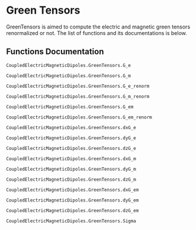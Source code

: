 # Green Tensors

GreenTensors is aimed to compute the electric and magnetic green tensors renormalized or not. The list of functions and its documentations is below.

## Functions Documentation
```@docs
CoupledElectricMagneticDipoles.GreenTensors.G_e
```
```@docs
CoupledElectricMagneticDipoles.GreenTensors.G_m
```
```@docs
CoupledElectricMagneticDipoles.GreenTensors.G_e_renorm
```
```@docs
CoupledElectricMagneticDipoles.GreenTensors.G_m_renorm
```
```@docs
CoupledElectricMagneticDipoles.GreenTensors.G_em
```
```@docs
CoupledElectricMagneticDipoles.GreenTensors.G_em_renorm
```
```@docs
CoupledElectricMagneticDipoles.GreenTensors.dxG_e
```
```@docs
CoupledElectricMagneticDipoles.GreenTensors.dyG_e
```
```@docs
CoupledElectricMagneticDipoles.GreenTensors.dzG_e
```
```@docs
CoupledElectricMagneticDipoles.GreenTensors.dxG_m
```
```@docs
CoupledElectricMagneticDipoles.GreenTensors.dyG_m
```
```@docs
CoupledElectricMagneticDipoles.GreenTensors.dzG_m
```
```@docs
CoupledElectricMagneticDipoles.GreenTensors.dxG_em
```
```@docs
CoupledElectricMagneticDipoles.GreenTensors.dyG_em
```
```@docs
CoupledElectricMagneticDipoles.GreenTensors.dzG_em
```
```@docs
CoupledElectricMagneticDipoles.GreenTensors.Sigma
```
